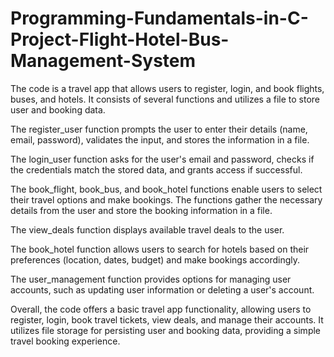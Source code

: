 # Programming-Fundamentals-in-C-Project-Flight-Hotel-Bus-Management-System

The code is a travel app that allows users to register, login, and book flights, buses, and hotels. It consists of several functions and utilizes a file to store user and booking data.

The register_user function prompts the user to enter their details (name, email, password), validates the input, and stores the information in a file.

The login_user function asks for the user's email and password, checks if the credentials match the stored data, and grants access if successful.

The book_flight, book_bus, and book_hotel functions enable users to select their travel options and make bookings. The functions gather the necessary details from the user and store the booking information in a file.

The view_deals function displays available travel deals to the user.

The book_hotel function allows users to search for hotels based on their preferences (location, dates, budget) and make bookings accordingly.

The user_management function provides options for managing user accounts, such as updating user information or deleting a user's account.

Overall, the code offers a basic travel app functionality, allowing users to register, login, book travel tickets, view deals, and manage their accounts. It utilizes file storage for persisting user and booking data, providing a simple travel booking experience.
